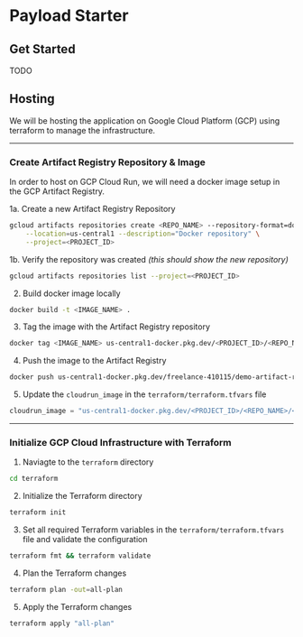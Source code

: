 # Payload Starter

## Get Started

TODO

## Hosting

We will be hosting the application on Google Cloud Platform (GCP) using terraform to manage the infrastructure.

---

### Create Artifact Registry Repository & Image

In order to host on GCP Cloud Run, we will need a docker image setup in the GCP Artifact Registry.

1a. Create a new Artifact Registry Repository

```bash
gcloud artifacts repositories create <REPO_NAME> --repository-format=docker \
    --location=us-central1 --description="Docker repository" \
    --project=<PROJECT_ID>
```

1b. Verify the repository was created _(this should show the new repository)_

```bash
gcloud artifacts repositories list --project=<PROJECT_ID>
```

2. Build docker image locally

```bash
docker build -t <IMAGE_NAME> .
```

3. Tag the image with the Artifact Registry repository

```bash
docker tag <IMAGE_NAME> us-central1-docker.pkg.dev/<PROJECT_ID>/<REPO_NAME>/<IMAGE_NAME>:latest
```

4. Push the image to the Artifact Registry

```bash
docker push us-central1-docker.pkg.dev/freelance-410115/demo-artifact-repository/demo-payload-image:latest
```

5. Update the `cloudrun_image` in the `terraform/terraform.tfvars` file

```terraform
cloudrun_image = "us-central1-docker.pkg.dev/<PROJECT_ID>/<REPO_NAME>/<IMAGE_NAME>:latest"
```

---

### Initialize GCP Cloud Infrastructure with Terraform

1. Naviagte to the `terraform` directory

```bash
cd terraform
```

2. Initialize the Terraform directory

```bash
terraform init
```

3. Set all required Terraform variables in the `terraform/terraform.tfvars` file and validate the configuration

```bash
terraform fmt && terraform validate
```

4. Plan the Terraform changes

```bash
terraform plan -out=all-plan
```

5. Apply the Terraform changes

```bash
terraform apply "all-plan"
```

